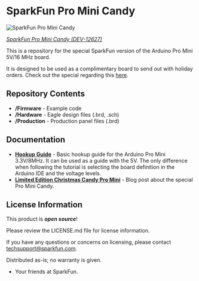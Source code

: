 SparkFun Pro Mini Candy
===============

![SparkFun Pro Mini Candy ](https://cdn.sparkfun.com//assets/parts/9/3/0/8/12627-04.jpg)

[*SparkFun  Pro Mini Candy (DEV-12627)*](https://www.sparkfun.com/products/retired/12627)


This is a repository for the special SparkFun version of the Arduino Pro Mini 5V/16 MHz board.

It is designed to be used as a complimentary board to send out with holiday orders. Check out the special regarding this [here](https://www.sparkfun.com/news/1334).

Repository Contents
-------------------

* **/Firmware** - Example code 
* **/Hardware** - Eagle design files (.brd, .sch)
* **/Production** - Production panel files (.brd)

Documentation
--------------

* **[Hookup Guide](https://learn.sparkfun.com/tutorials/using-the-arduino-pro-mini-33v)** - Basic hookup guide for the Arduino Pro Mini 3.3V/8MHz. It can be used as a guide with the 5V. The only difference when following the tutorial is selecting the board definition in the Arduino IDE and the voltage levels.
* **[Limited Edition Christmas Candy Pro Mini](https://www.sparkfun.com/news/1334)** - Blog post about the special Pro Mini Candy.

License Information
-------------------

This product is _**open source**_! 

Please review the LICENSE.md file for license information. 

If you have any questions or concerns on licensing, please contact techsupport@sparkfun.com.

Distributed as-is; no warranty is given.

- Your friends at SparkFun.

_<COLLABORATION CREDIT>_
